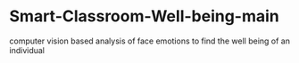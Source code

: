 # Smart-Classroom-Well-being-main
 computer vision based analysis of face emotions to find the well being of an individual
